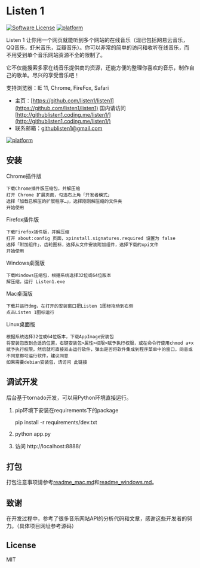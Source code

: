 Listen 1
==========

[![Software License](https://img.shields.io/badge/license-MIT-brightgreen.svg)](LICENSE)
[![platform](https://img.shields.io/badge/python-2.7-green.svg)]()

Listen 1 让你用一个网页就能听到多个网站的在线音乐（现已包括网易云音乐，QQ音乐，虾米音乐，豆瓣音乐）。你可以非常的简单的访问和收听在线音乐，而不用受到单个音乐网站资源不全的限制了。

它不仅能搜索多家在线音乐提供商的资源，还能方便的整理你喜欢的音乐，制作自己的歌单。尽兴的享受音乐吧！

支持浏览器：IE 11, Chrome, FireFox, Safari

* 主页：[https://github.com/listen1/listen1](https://github.com/listen1/listen1) 国内请访问[http://githublisten1.coding.me/listen1/](http://githublisten1.coding.me/listen1/)
* 联系邮箱：githublisten1@gmail.com

[![platform](http://i.imgur.com/if4CNr2.png?1)]()


安装
----
Chrome插件版

    下载Chrome插件版压缩包，并解压缩
    打开 Chrome 扩展页面，勾选右上角「开发者模式」
    选择「加载已解压的扩展程序…」，选择刚刚解压缩的文件夹
    开始使用

Firefox插件版

    下载Firefox插件版，并解压缩
    打开 about:config 页面，xpinstall.signatures.required 设置为 false
    选择「附加组件」，齿轮图标，选择从文件安装附加组件，选择下载的xpi文件
    开始使用

Windows桌面版

    下载Windows压缩包，根据系统选择32位或64位版本
    解压缩，运行 Listen1.exe

Mac桌面版

    下载并运行dmg，在打开的安装窗口把Listen 1图标拖动到右侧
    点击Listen 1图标运行

Linux桌面版

    根据系统选择32位或64位版本，下载AppImage安装包
    将安装包放到合适的位置，右键安装包>属性>权限>赋予执行权限，或在命令行使用chmod a+x赋予执行权限，然后就可直接双击运行软件，弹出是否将软件集成到程序菜单中的窗口，同意或不同意都可运行软件，建议同意
    如果需要debian安装包，请访问 此链接


调试开发
----------
后台基于tornado开发，可以用Python环境直接运行。

1. pip环境下安装在requirements下的package

	pip install -r requirements/dev.txt

2. python app.py
3. 访问 http://localhost:8888/

打包
----
打包注意事项请参考[readme_mac.md](https://github.com/listen1/listen1/blob/master/readme_mac.md)和[readme_windows.md](https://github.com/listen1/listen1/blob/master/readme_windows.md)。

致谢
----
在开发过程中，参考了很多音乐网站API的分析代码和文章，感谢这些开发者的努力。（具体项目网址参考源码）


License
--------
MIT
